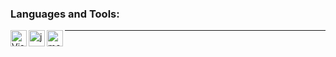 ### Languages and Tools:

<img align="left" alt="Visual Studio Code" width="26px" src="https://i.imgur.com/LwSdAlE.png" />  
<img align="left" alt="js" width="26px" src="https://i.imgur.com/3u1wzwE.png" />  
<img align="left" alt="mongodb" width="26px" src="https://imgur.com/xN5cFRr.png" />   

---
